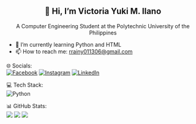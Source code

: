 <h2 align="center">👋 Hi, I’m Victoria Yuki M. Ilano</h2>

<p align="center">
  A Computer Engineering Student at the Polytechnic University of the Philippines
</p>

- 🌱 I’m currently learning Python and HTML
- 📫 How to reach me: rrainy011306@gmail.com

🌐 Socials:<br/>
[![Facebook](https://img.shields.io/badge/Facebook-%231877F2.svg?logo=Facebook&logoColor=white)](https://www.facebook.com/victoriayuki.ilano.7) [![Instagram](https://img.shields.io/badge/Instagram-%23E4405F.svg?logo=Instagram&logoColor=white)](https://instagram.com/yu_chie13) [![LinkedIn](https://img.shields.io/badge/LinkedIn-%230077B5.svg?logo=linkedin&logoColor=white)](https://www.linkedin.com/in/victoria-yuki-m-ilano-466b21326/) 

💻 Tech Stack:<br/>
![Python](https://img.shields.io/badge/python-3670A0?style=for-the-badge&logo=python&logoColor=ffdd54)

📊 GitHub Stats:<br/>
![](https://github-readme-stats.vercel.app/api?username=Yu-chie&theme=radical&hide_border=false&include_all_commits=false&count_private=false)
![](https://nirzak-streak-stats.vercel.app/?user=Yu-chie&theme=radical&hide_border=false)
![](https://github-readme-stats.vercel.app/api/top-langs/?username=Yu-chie&theme=radical&hide_border=false&include_all_commits=false&count_private=false&layout=compact)

<!--
## 🏆 GitHub Trophies
![](https://github-profile-trophy.vercel.app/?username=Yu-chie&theme=radical&no-frame=false&no-bg=true&margin-w=4)

---
[![](https://visitcount.itsvg.in/api?id=Yu-chie&icon=0&color=12)](https://visitcount.itsvg.in)
-->
